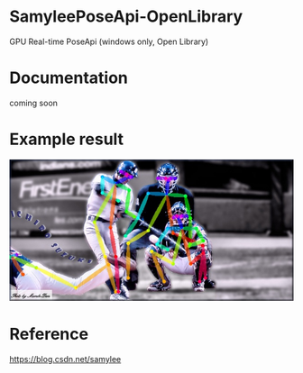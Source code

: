 # SamyleePoseApi-OpenLibrary
GPU Real-time PoseApi (windows only, Open Library)

# Documentation
coming soon

# Example result
![](imgs/demo.jpg)  

# Reference
https://blog.csdn.net/samylee
